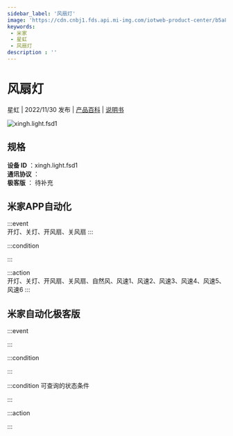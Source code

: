 ```yaml
---
sidebar_label: '风扇灯'
image: 'https://cdn.cnbj1.fds.api.mi-img.com/iotweb-product-center/b5a8564e69e259aa819d3b6a46a844b1_1669256464039.png?GalaxyAccessKeyId=AKVGLQWBOVIRQ3XLEW&Expires=9223372036854775807&Signature=p9tTOqTrMdzok+8HiWGEjomewKo='
keywords: 
 - 米家
 - 星虹
 - 风扇灯
description : ''
---
```

# 风扇灯

星虹 | 2022/11/30 发布 | [产品百科](https://home.mi.com/webapp/content/baike/product/index.html?model=xingh.light.fsd1/) | [说明书](https://home.mi.com/views/introduction.html?model=xingh.light.fsd1&region=cn)

![xingh.light.fsd1](https://cdn.cnbj1.fds.api.mi-img.com/iotweb-product-center/b5a8564e69e259aa819d3b6a46a844b1_1669256464039.png?GalaxyAccessKeyId=AKVGLQWBOVIRQ3XLEW&Expires=9223372036854775807&Signature=p9tTOqTrMdzok+8HiWGEjomewKo=)

## 规格  
> 
**设备 ID** ：xingh.light.fsd1  
**通讯协议** ：  
**极客版**  ： 待补充 


## 米家APP自动化  

:::event  
开灯、关灯、开风扇、关风扇
:::

:::condition  

:::

:::action   
开灯、关灯、开风扇、关风扇、自然风、风速1、风速2、风速3、风速4、风速5、风速6
:::

## 米家自动化极客版  

:::event  

:::

:::condition  

:::

:::condition 可查询的状态条件  

:::

:::action  

:::

        
